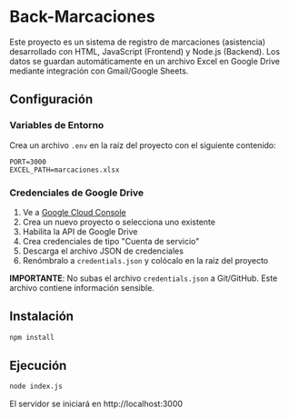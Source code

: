 # Back-Marcaciones
Este proyecto es un sistema de registro de marcaciones (asistencia) desarrollado con HTML, JavaScript (Frontend) y Node.js (Backend). Los datos se guardan automáticamente en un archivo Excel en Google Drive mediante integración con Gmail/Google Sheets.

## Configuración

### Variables de Entorno
Crea un archivo `.env` en la raíz del proyecto con el siguiente contenido:
```
PORT=3000
EXCEL_PATH=marcaciones.xlsx
```

### Credenciales de Google Drive
1. Ve a [Google Cloud Console](https://console.cloud.google.com/)
2. Crea un nuevo proyecto o selecciona uno existente
3. Habilita la API de Google Drive
4. Crea credenciales de tipo "Cuenta de servicio"
5. Descarga el archivo JSON de credenciales
6. Renómbralo a `credentials.json` y colócalo en la raíz del proyecto

**IMPORTANTE**: No subas el archivo `credentials.json` a Git/GitHub. Este archivo contiene información sensible.

## Instalación
```bash
npm install
```

## Ejecución
```bash
node index.js
```

El servidor se iniciará en http://localhost:3000
